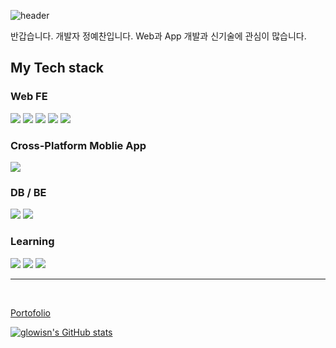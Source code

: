 ![header](https://capsule-render.vercel.app/api?type=waving&height=160&theme=cobalt&text=Glowisn's%20Github&fontAlignY=32&fontSize=52)

반갑습니다. 개발자 정예찬입니다.
Web과 App 개발과 신기술에 관심이 많습니다.

## My Tech stack

### Web FE
<img src="https://img.shields.io/badge/Javascript-F7DF1E?style=flat&logo=Javascript&logoColor=000000"/>
<img src="https://img.shields.io/badge/TypeScript-3178C6?style=flat&logo=Typescript&logoColor=000000"/>
<img src="https://img.shields.io/badge/React-61DAFB?style=flat&logo=React&logoColor=000000"/>
<img src="https://img.shields.io/badge/Next.js-000000?style=flat&logo=Next.js&logoColor=FFFFFFF"/>
<img src="https://img.shields.io/badge/tailwindcss-06B6D4?style=flat&logo=tailwindcss&logoColor=000000"/>

### Cross-Platform Moblie App
<img src="https://img.shields.io/badge/Flutter-02569B?style=flat&logo=Flutter&logoColor=000000"/>

### DB / BE
<img src="https://img.shields.io/badge/firebase-FFCA28?style=flat&logo=firebase&logoColor=000000"/>
<img src="https://img.shields.io/badge/mysql-4479A1?style=flat&logo=mysql&logoColor=000000"/>

### Learning
<img src="https://img.shields.io/badge/tanstack query-FF4154?style=flat&logo=reactQuery&logoColor=000000"/>
<img src="https://img.shields.io/badge/supabase-3FCF8E?style=flat&logo=supabase&logoColor=000000"/>
<img src="https://img.shields.io/badge/vercel-000000?style=flat&logo=vercel&logoColor=FFFFFF"/>

<br>
<hr>
<br>

[Portofolio](https://www.notion.so/PORTOFOLIO-c3e497ca0b00441295cfa2fd8e921329?pvs=4)


[![glowisn's GitHub stats](https://github-readme-stats.vercel.app/api?username=glowisn&include_all_commits=true&show_icons=true&theme=cobalt)](https://github.com/glowisn)
